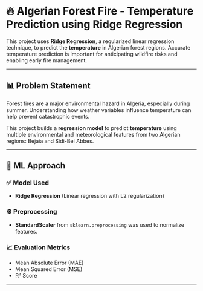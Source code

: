 # 🔥 Algerian Forest Fire - Temperature Prediction using Ridge Regression

This project uses **Ridge Regression**, a regularized linear regression technique, to predict the **temperature** in Algerian forest regions. Accurate temperature prediction is important for anticipating wildfire risks and enabling early fire management.

---

## 📊 Problem Statement

Forest fires are a major environmental hazard in Algeria, especially during summer. Understanding how weather variables influence temperature can help prevent catastrophic events.

This project builds a **regression model** to predict **temperature** using multiple environmental and meteorological features from two Algerian regions: Bejaia and Sidi-Bel Abbes.

---

## 🧠 ML Approach

### ✅ Model Used
- **Ridge Regression** (Linear regression with L2 regularization)

### ⚙️ Preprocessing
- **StandardScaler** from `sklearn.preprocessing` was used to normalize features.

### 📈 Evaluation Metrics
- Mean Absolute Error (MAE)
- Mean Squared Error (MSE)
- R² Score

---



